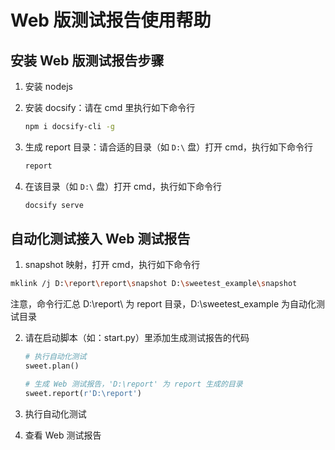 # Web 版测试报告使用帮助

## 安装 Web 版测试报告步骤

1. 安装 nodejs

2. 安装 docsify：请在 cmd 里执行如下命令行

    ```bash
    npm i docsify-cli -g
    ```

3. 生成 report 目录：请合适的目录（如 `D:\` 盘）打开 cmd，执行如下命令行

    ```bash
    report
    ```

4. 在该目录（如 `D:\` 盘）打开 cmd，执行如下命令行

    ```bash
    docsify serve
    ```

## 自动化测试接入 Web 测试报告 

1. snapshot 映射，打开 cmd，执行如下命令行

```bash
mklink /j D:\report\report\snapshot D:\sweetest_example\snapshot
```
注意，命令行汇总 D:\report\ 为 report 目录，D:\sweetest_example 为自动化测试目录


2. 请在启动脚本（如：start.py）里添加生成测试报告的代码 

    ```Python
    # 执行自动化测试
    sweet.plan()

    # 生成 Web 测试报告，'D:\report' 为 report 生成的目录
    sweet.report(r'D:\report')
    ```

3. 执行自动化测试

4. 查看 Web 测试报告
